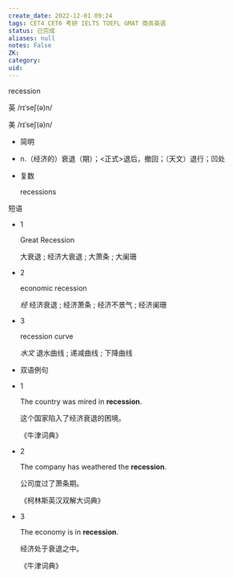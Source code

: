 ```yaml
---
create_date: 2022-12-01 09:24
tags: CET4 CET6 考研 IELTS TOEFL GMAT 商务英语
status: 已完成
aliases: null
notes: False
ZK: 
category: 
uid: 
---
```


recession

英  /rɪˈseʃ(ə)n/

美  /rɪˈseʃ(ə)n/

-   简明

-   n.（经济的）衰退（期）；<正式>退后，撤回；（天文）退行；凹处



-   复数
    
    recessions


短语

-   1
    
    Great Recession
    
    大衰退 ; 经济大衰退 ; 大萧条 ; 大阑珊
    
-   2
    
    economic recession
    
    _经_ 经济衰退 ; 经济萧条 ; 经济不景气 ; 经济阑珊
    
-   3
    
    recession curve
    
    _水文_ 退水曲线 ; 递减曲线 ; 下降曲线
    


-   双语例句


-   1
    
    The country was mired in **recession**.
    
    这个国家陷入了经济衰退的困境。
    
    《牛津词典》
    
-   2
    
    The company has weathered the **recession**.
    
    公司度过了萧条期。
    
    《柯林斯英汉双解大词典》
    
-   3
    
    The economy is in **recession**.
    
    经济处于衰退之中。
    
    《牛津词典》
    

